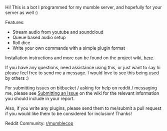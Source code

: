 Hi! This is a bot I programmed for my mumble server, and hopefully for your server as well :)

Features:

* Stream audio from youtube and soundcloud
* Queue based audio setup
* Roll dice
* Write your own commands with a simple plugin format

Installation instructions and more can be found on the project wiki, [here](https://bitbucket.org/Flandoo/mumblecop/wiki/Home).

If you have any questions, need assistance using this, or just want to say hi please feel free to send me a message. I would love to see this being used by others :)

For submitting issues on bitbucket / asking for help on reddit / messaging me, please see [Submitting an Issue](https://bitbucket.org/Flandoo/mumblecop/wiki/Submitting%20an%20issue) on the wiki for the relevant information you should include in your report.

Also, if you write any plugins, please send them to me/submit a pull request if you would like them to be considered for inclusion! Thanks!

Reddit Community: [r/mumblecop](http://www.reddit.com/r/mumblecop)
